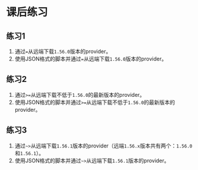 # 课后练习

## 练习1

1. 通过`=`从远端下载`1.56.0`版本的provider。
2. 使用JSON格式的脚本并通过`=`从远端下载`1.56.0`版本的provider。

## 练习2

1. 通过`>=`从远端下载不低于`1.56.0`的最新版本的provider。
2. 使用JSON格式的脚本并通过`>=`从远端下载不低于`1.56.0`的最新版本的provider。

## 练习3

1. 通过`~>`从远端下载`1.56.1`版本的provider（远端`1.56.x`版本共有两个：`1.56.0`和`1.56.1`）。
2. 使用JSON格式的脚本并通过`~>`从远端下载`1.56.1`版本的provider。
